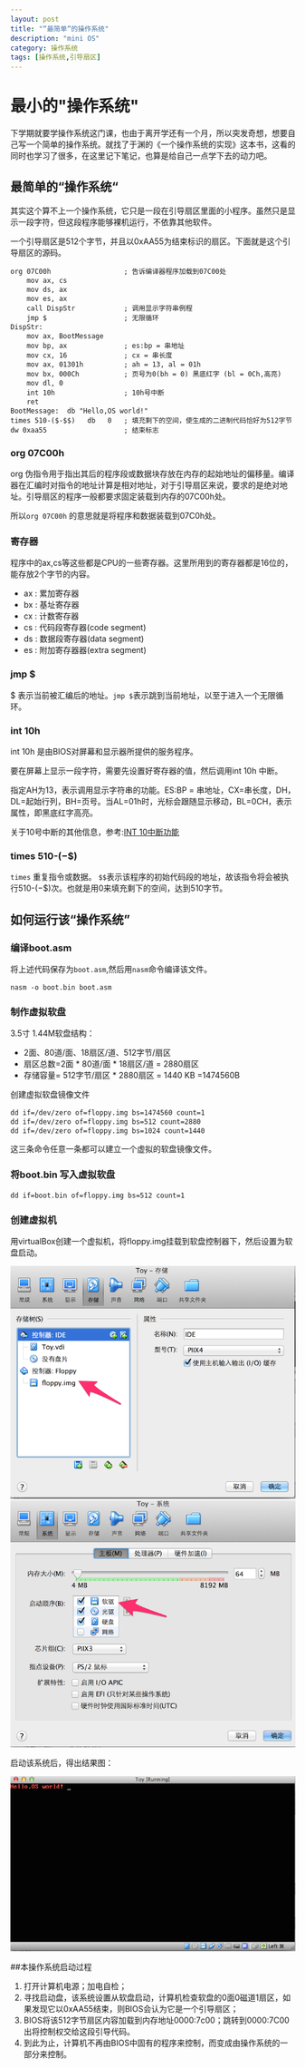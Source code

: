 ```yaml
---
layout: post
title: "“最简单“的操作系统"
description: "mini OS"
category: 操作系统
tags: [操作系统,引导扇区]
---
```


# 最小的"操作系统"

下学期就要学操作系统这门课，也由于离开学还有一个月，所以突发奇想，想要自己写一个简单的操作系统。就找了于渊的《一个操作系统的实现》这本书，这看的同时也学习了很多，在这里记下笔记，也算是给自己一点学下去的动力吧。


## 最简单的“操作系统“

其实这个算不上一个操作系统，它只是一段在引导扇区里面的小程序。虽然只是显示一段字符，但这段程序能够裸机运行，不依靠其他软件。

一个引导扇区是512个字节，并且以0xAA55为结束标识的扇区。下面就是这个引导扇区的源码。


    org 07C00h                  ; 告诉编译器程序加载到07C00处
        mov ax, cs
        mov ds, ax
        mov es, ax
        call DispStr          	; 调用显示字符串例程
        jmp $              		; 无限循环
    DispStr:
        mov ax, BootMessage
        mov bp, ax             	; es:bp = 串地址
        mov cx, 16            	; cx = 串长度
        mov ax, 01301h       	; ah = 13, al = 01h
        mov bx, 000Ch          	; 页号为0(bh = 0) 黑底红字 (bl = 0Ch,高亮)
        mov dl, 0
        int 10h                 ; 10h号中断
        ret
    BootMessage:  db "Hello,OS world!"
    times 510-($-$$)   db   0  	; 填充剩下的空间，使生成的二进制代码恰好为512字节
    dw 0xaa55                   ; 结束标志

### org 07C00h

org 伪指令用于指出其后的程序段或数据块存放在内存的起始地址的偏移量。编译器在汇编时对指令的地址计算是相对地址，对于引导扇区来说，要求的是绝对地址。引导扇区的程序一般都要求固定装载到内存的07C00h处。

所以`org 07C00h` 的意思就是将程序和数据装载到07C0h处。

### 寄存器

程序中的ax,cs等这些都是CPU的一些寄存器。这里所用到的寄存器都是16位的，能存放2个字节的内容。

* ax : 累加寄存器
* bx : 基址寄存器
* cx : 计数寄存器
* cs : 代码段寄存器(code segment)
* ds : 数据段寄存器(data segment)
* es : 附加寄存器器(extra segment)

### jmp $

$ 表示当前被汇编后的地址。`jmp $`表示跳到当前地址，以至于进入一个无限循环。

### int 10h

int 10h 是由BIOS对屏幕和显示器所提供的服务程序。

要在屏幕上显示一段字符，需要先设置好寄存器的值，然后调用int 10h 中断。

指定AH为13，表示调用显示字符串的功能。ES:BP = 串地址，CX=串长度，DH，DL=起始行列，BH=页号。当AL=01h时，光标会跟随显示移动，BL=0CH，表示属性，即黑底红字高亮。

关于10号中断的其他信息，参考:[INT 10中断功能](http://blog.csdn.net/yes_life/article/details/6778834)

### times 510-($-$$)

`times` 重复指令或数据。 `$$`表示该程序的初始代码段的地址，故该指令将会被执行510-($-$$)次。也就是用0来填充剩下的空间，达到510字节。

## 如何运行该“操作系统”

### 编译boot.asm

将上述代码保存为`boot.asm`,然后用`nasm`命令编译该文件。

	nasm -o boot.bin boot.asm

### 制作虚拟软盘
3.5寸 1.44M软盘结构：

* 2面、80道/面、18扇区/道、512字节/扇区
* 扇区总数=2面 * 80道/面 * 18扇区/道  =  2880扇区
* 存储容量= 512字节/扇区 * 2880扇区 =  1440 KB =1474560B
	
创建虚拟软盘镜像文件

	dd if=/dev/zero of=floppy.img bs=1474560 count=1
	dd if=/dev/zero of=floppy.img bs=512 count=2880
	dd if=/dev/zero of=floppy.img bs=1024 count=1440
这三条命令任意一条都可以建立一个虚拟的软盘镜像文件。

### 将boot.bin 写入虚拟软盘

	dd if=boot.bin of=floppy.img bs=512 count=1
	
### 创建虚拟机

用virtualBox创建一个虚拟机，将floppy.img挂载到软盘控制器下，然后设置为软盘启动。

![pic1](/assets/images/OS/pic1.png)
![pic2](/assets/images/OS/pic2.png)

启动该系统后，得出结果图：

![pic3](/assets/images/OS/pic3.png)

##本操作系统启动过程

1. 打开计算机电源；加电自检；
2. 寻找启动盘，该系统设置从软盘启动，计算机检查软盘的0面0磁道1扇区，如果发现它以0xAA55结束，则BIOS会认为它是一个引导扇区；
3. BIOS将该512字节扇区内容加载到内存地址0000:7c00；跳转到0000:7C00出将控制权交给这段引导代码。
4. 到此为止，计算机不再由BIOS中固有的程序来控制，而变成由操作系统的一部分来控制。
